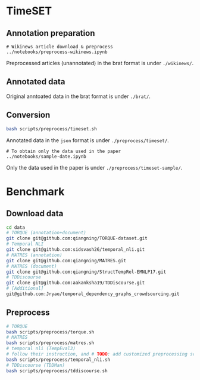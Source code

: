 # TimeSET

## Annotation preparation
```
# Wikinews article download & preprocess
../notebooks/preprocess-wikinews.ipynb
```
Preprocessed articles (unannotated) in the brat format is under `./wikinews/`.

## Annotated data
Original anntoated data in the brat format is under `./brat/`.

## Conversion
```bash
bash scripts/preprocess/timeset.sh
```
Annotated data in the `json` format is under `./preprocess/timeset/`.
```
# To obtain only the data used in the paper
../notebooks/sample-date.ipynb
```
Only the data used in the paper is under `./preprocess/timeset-sample/`.

# Benchmark
## Download data
```bash
cd data
# TORQUE (annotation+document)
git clone git@github.com:qiangning/TORQUE-dataset.git
# Temporal NLI
git clone git@github.com:sidsvash26/temporal_nli.git
# MATRES (annotation)
git clone git@github.com:qiangning/MATRES.git
# MATRES (document)
git clone git@github.com:qiangning/StructTempRel-EMNLP17.git
# TDDiscourse
git clone git@github.com:aakanksha19/TDDiscourse.git
# [Additional]
git@github.com:Jryao/temporal_dependency_graphs_crowdsourcing.git
```
## Preprocess
```bash
# TORQUE
bash scripts/preprocess/torque.sh
# MATRES
bash scripts/preprocess/matres.sh
# temporal nli (TempEval3)
# follow their instruction, and # TODO: add customized preprocessing script & instruction
bash scripts/preprocess/temporal_nli.sh
# TDDiscourse (TDDMan)
bash scripts/preprocess/tddiscourse.sh
```
